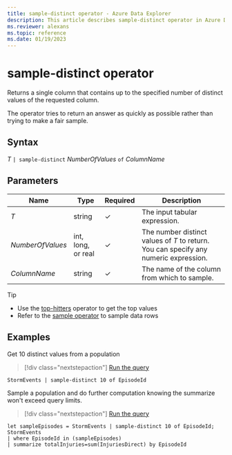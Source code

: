 ```yaml
---
title: sample-distinct operator - Azure Data Explorer
description: This article describes sample-distinct operator in Azure Data Explorer.
ms.reviewer: alexans
ms.topic: reference
ms.date: 01/19/2023
---
```

# sample-distinct operator

Returns a single column that contains up to the specified number of distinct values of the requested column. 

The operator tries to return an answer as quickly as possible rather than trying to make a fair sample.

## Syntax

*T* `| sample-distinct` *NumberOfValues* `of` *ColumnName*

## Parameters

| Name | Type | Required | Description |
|--|--|--|--|
| *T*| string | &check; | The input tabular expression. |
| *NumberOfValues*| int, long, or real | &check; | The number distinct values of *T* to return. You can specify any numeric expression.|
| *ColumnName*| string | &check; | The name of the column from which to sample.|

> [!TIP]
>
> * Use the [top-hitters](tophittersoperator.md) operator to get the top values
> * Refer to the [sample operator](sampleoperator.md) to sample data rows

## Examples  

Get 10 distinct values from a population

> [!div class="nextstepaction"]
> <a href="https://dataexplorer.azure.com/clusters/help/databases/Samples?query=H4sIAAAAAAAAAwsuyS/KdS1LzSspVqhRKE7MLchJ1U3JLC7JzEsuUTA0UMhPU3AtyCzOT0n1TAEAXIVALi0AAAA=" target="_blank">Run the query</a>

```kusto
StormEvents | sample-distinct 10 of EpisodeId
```

Sample a population and do further computation knowing the summarize won't exceed query limits. 

> [!div class="nextstepaction"]
> <a href="https://dataexplorer.azure.com/clusters/help/databases/Samples?query=H4sIAAAAAAAAA1WNuw6CUBBEe75iSihIsDZ0UlDzBVfuGpfcB9ldNBo+Xk0waDlzTmYCGdTFOVA3s2ZPihaDZYndjZIp1g3XntU4jYZDg3zBpvf+WPzqxYr7lYR2Dk4o/y+qj6ZLjE74SbBsLvRpWoRJ23dffsOJhUarcH7sey97JpXgsgAAAA==" target="_blank">Run the query</a>

```kusto
let sampleEpisodes = StormEvents | sample-distinct 10 of EpisodeId;
StormEvents 
| where EpisodeId in (sampleEpisodes) 
| summarize totalInjuries=sum(InjuriesDirect) by EpisodeId
```
